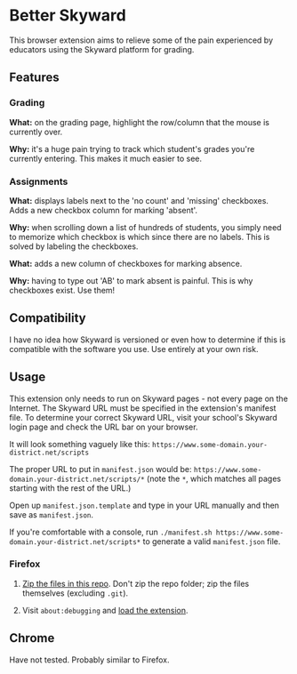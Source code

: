 # Better Skyward

This browser extension aims to relieve some of the pain experienced by
educators using the Skyward platform for grading.

## Features

### Grading
**What:** on the grading page, highlight the row/column that the mouse is currently
over. 

**Why:** it's a huge pain trying to track which student's grades you're currently entering. This makes it much easier to see. 

### Assignments
**What:** displays labels next to the 'no count' and 'missing' checkboxes. Adds a new checkbox column for marking 'absent'.

**Why:**  when scrolling down a list of hundreds of students, you simply need to memorize which checkbox is which since there are no labels. This is solved by labeling the checkboxes. 


**What:** adds a new column of checkboxes for marking absence.

**Why:** having to type out 'AB' to mark absent is painful. This is why checkboxes exist. Use them!


## Compatibility

I have no idea how Skyward is versioned or even how to determine if this is compatible with the software you use. Use entirely at your own risk.

## Usage

This extension only needs to run on Skyward pages - not every page on the Internet. The Skyward URL must be specified in the extension's manifest file. To determine your correct Skyward URL, visit your school's Skyward login page and check the URL bar on your browser. 

It will look something vaguely like this:
`https://www.some-domain.your-district.net/scripts`

The proper URL to put in `manifest.json` would be:
`https://www.some-domain.your-district.net/scripts/*` (note the `*`, which matches all pages starting with the rest of the URL.)

Open up `manifest.json.template` and type in your URL manually and then save as `manifest.json`.

If you're comfortable with a console, run `./manifest.sh https://www.some-domain.your-district.net/scripts*` to generate a valid `manifest.json` file.


### Firefox

1. [Zip the files in this repo](https://extensionworkshop.com/documentation/publish/package-your-extension/). Don't zip the repo folder; zip the files themselves (excluding `.git`).

1. Visit `about:debugging` and [load the extension](https://extensionworkshop.com/documentation/develop/temporary-installation-in-firefox/). 

## Chrome

Have not tested. Probably similar to Firefox.
